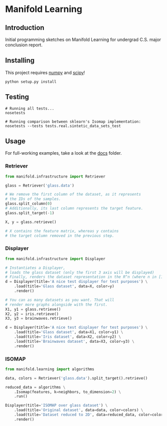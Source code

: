 # Manifold Learning
## Introduction
Initial programming sketches on Manifold Learning for undergrad C.S. major conclusion report.

## Installing
This project requires [numpy](www.numpy.org) and [scipy](www.scipy.org)!

```shell
python setup.py install
```

## Testing
```shell
# Running all tests...
nosetests

# Running comparison between sklearn's Isomap implementation:
nosetests --tests tests.real.sintetic_data_sets_test
```

## Usage

For full-working examples, take a look at the [docs](https://github.com/lucasdavid/Manifold-Learning/tree/master/docs) folder.

### Retriever
```py
from manifold.infrastructure import Retriever

glass = Retriever('glass.data')

# We remove the first column of the dataset, as it represents 
# the IDs of the samples.
glass.split_column(0)
# Additionally, its last column represents the target feature.
glass.split_target(-1)

X, y = glass.retrieve()

# X contains the feature matrix, whereas y contains 
# the target column removed in the previous step.

```

### Displayer
```py
from manifold.infrastructure import Displayer

# Instantiates a Displayer, 
# loads the glass dataset (only the first 3 axis will be displayed)
# Finally, renders the dataset representation in the R^n (where n in [1, 3]).
d = Displayer(title='A nice test displayer for test purposes') \
    .load(title='Glass dataset', data=X, color=y)
    .render()

# You can as many datasets as you want. That will 
# render more graphs alongside with the first.
X1, y1 = glass.retrieve()
X2, y2 = iris.retrieve()
X3, y3 = brainwaves.retrieve()

d = Displayer(title='A nice test displayer for test purposes') \
    .load(title='Glass dataset', data=X1, color=y1) \
    .load(title='Iris dataset', data=X2, color=y2) \
    .load(title='Brainwaves dataset', data=X3, color=y3) \
    .render()

```

### ISOMAP
```py
from manifold.learning import algorithms

data, colors = Retriever('glass.data').split_target().retrieve()

reduced_data = algorithms \
	.Isomap(features, k=neighbors, to_dimension=2) \
	.run()

Displayer(title='ISOMAP over glass dataset') \
    .load(title='Original dataset', data=data, color=colors) \
    .load(title='Dataset reduced to 2D', data=reduced_data, color=colors) \
    .render()

```
